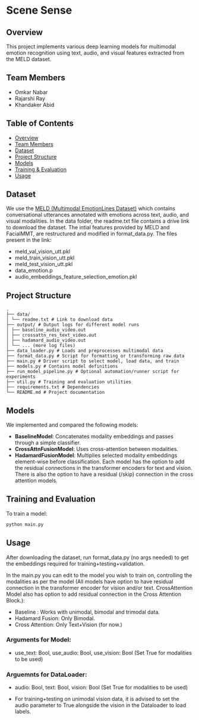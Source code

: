 # Scene Sense

## Overview
This project implements various deep learning models for multimodal emotion recognition using text, audio, and visual features extracted from the MELD dataset.

## Team Members
- Omkar Nabar  
- Rajarshi Ray  
- Khandaker Abid  

## Table of Contents
- [Overview](#overview)
- [Team Members](#team-members)
- [Dataset](#dataset)
- [Project Structure](#project-structure)
- [Models](#models)
- [Training & Evaluation](#training--evaluation)
- [Usage](#usage)

## Dataset
We use the [MELD (Multimodal EmotionLines Dataset)](https://affective-meld.github.io/) which contains conversational utterances annotated with emotions across text, audio, and visual modalities.
In the data folder, the readme.txt file contains a drive link to download the dataset.
The intial features provided by MELD and FacialMMT, are restructured and modified in format_data.py. 
The files present in the link: 
- meld_val_vision_utt.pkl
- meld_train_vision_utt.pkl
- meld_test_vision_utt.pkl
- data_emotion.p
- audio_embeddings_feature_selection_emotion.pkl

## Project Structure
```
.
├── data/
│ └── readme.txt # Link to download data
├── output/ # Output logs for different model runs
│ ├── baseline_audio_video.out
│ ├── crossattn_res_text_video.out
│ ├── hadamard_audio_video.out
│ └── ... (more log files)
├── data_loader.py # Loads and preprocesses multimodal data
├── format_data.py # Script for formatting or transforming raw data
├── main.py # Driver script to select model, load data, and train
├── models.py # Contains model definitions
├── run_model_pipeline.py # Optional automation/runner script for experiments
├── util.py # Training and evaluation utilities
├── requirements.txt # Dependencies
└── README.md # Project documentation
```

## Models
We implemented and compared the following models:
- **BaselineModel**: Concatenates modality embeddings and passes through a simple classifier.
- **CrossAttnFusionModel**: Uses cross-attention between modalities.
- **HadamardFusionModel**: Multiplies selected modality embeddings element-wise before classification.
Each model has the option to add the residual connections in the transformer encoders for text and vision. 
There is also the option to have a residual (/skip) connection in the cross attention models.

## Training and Evaluation
To train a model:
```bash
python main.py
```

## Usage
After downloading the dataset, run format_data.py (no args needed) to get the embeddings required for training+testing+validation.

In the main.py you can edit to the model you wish to train on, controlling the modalities as per the model (All models have option to have residual connection in the transformer encoder for vision and/or text. CrossAttention Model also has option to add residual connection in the Cross Attention Block.):

- Baseline : Works with unimodal, bimodal and trimodal data. 
- Hadamard Fusion: Only Bimodal.
- Cross Attention: Only Text+Vision (for now.)

### Arguments for Model:
 - use_text: Bool, use_audio: Bool, use_vision: Bool (Set True for modalities to be used)

### Arguemnts for DataLoader:
 - audio: Bool, text: Bool, vision: Bool (Set True for modalities to be used)
* For training+testing on unimodal vision data, it is advised to set the audio parameter to True alongside the vision in the Dataloader to load labels.

